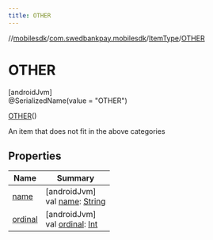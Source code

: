 ```yaml
---
title: OTHER
---
```

//[mobilesdk](../../../../index.html)/[com.swedbankpay.mobilesdk](../../index.html)/[ItemType](../index.html)/[OTHER](index.html)



# OTHER



[androidJvm]\
@SerializedName(value = "OTHER")



[OTHER](index.html)()



An item that does not fit in the above categories



## Properties


| Name | Summary |
|---|---|
| [name](../../-re-order-purchase-indicator/-f-i-r-s-t_-t-i-m-e_-o-r-d-e-r-e-d/index.html#-372974862%2FProperties%2F-1074806346) | [androidJvm]<br>val [name](../../-re-order-purchase-indicator/-f-i-r-s-t_-t-i-m-e_-o-r-d-e-r-e-d/index.html#-372974862%2FProperties%2F-1074806346): [String](https://kotlinlang.org/api/latest/jvm/stdlib/kotlin/-string/index.html) |
| [ordinal](../../-re-order-purchase-indicator/-f-i-r-s-t_-t-i-m-e_-o-r-d-e-r-e-d/index.html#-739389684%2FProperties%2F-1074806346) | [androidJvm]<br>val [ordinal](../../-re-order-purchase-indicator/-f-i-r-s-t_-t-i-m-e_-o-r-d-e-r-e-d/index.html#-739389684%2FProperties%2F-1074806346): [Int](https://kotlinlang.org/api/latest/jvm/stdlib/kotlin/-int/index.html) |

